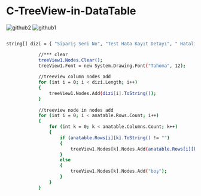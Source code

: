 # C-TreeView-in-DataTable

![github2](https://user-images.githubusercontent.com/29266933/58073301-dcc3ff80-7baa-11e9-8b4c-59e1bbf710b6.PNG)
![github1](https://user-images.githubusercontent.com/29266933/58073311-e0578680-7baa-11e9-9ea8-74e04b19dc94.PNG)

```sh

string[] dizi = { "Sipariş Seri No", "Test Hata Kayıt Detayı", " Hatalı Pozisyon", "Hata Tanımı", "Yapılan İşlem", "Tamir eden Sicil", "Tamir Tarih Saat", "Master Kod", "Test TarihSaat", "Line", "Kart Kodu", "Kart Tanımı", "Oturum", "Ürün Tanımı", "Sipariş No", "Üretim Line" };

            //*** clear
            treeView1.Nodes.Clear();
            treeView1.Font = new System.Drawing.Font("Tahoma", 12);
            
            //treeview column nodes add
            for (int i = 0; i < dizi.Length; i++)
            {
                treeView1.Nodes.Add(dizi[i].ToString());
            }
            
            //treeview node in nodes add
            for (int i = 0; i < anatable.Rows.Count; i++)
            {
                for (int k = 0; k < anatable.Columns.Count; k++)
                {
                    if (anatable.Rows[i][k].ToString() != "")
                    {
                        treeView1.Nodes[k].Nodes.Add(anatable.Rows[i][k].ToString());
                    }
                    else
                    {
                        treeView1.Nodes[k].Nodes.Add("boş");
                    }
                }
            }
                        
```
